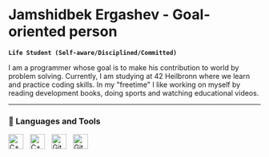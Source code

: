 # Jamshidbek Ergashev - Goal-oriented person

**`Life Student (Self-aware/Disciplined/Committed)`** <!--'driven, committed, self-aware, disciplined, determined -->

I am a programmer whose goal is to make his contribution to world by problem solving.
Currently, I am studying at 42 Heilbronn where we learn and practice coding skills. In my "freetime" I like working on myself by reading development books, doing sports and watching educational videos.

---

### 🧰 Languages and Tools

<img align="left" alt="C++" width="30px" style="padding-right:10px;" src="https://cdn.jsdelivr.net/gh/devicons/devicon/icons/cplusplus/cplusplus-line.svg" />
<img align="left" alt="C++" width="30px" style="padding-right:10px;" src="https://cdn.jsdelivr.net/gh/devicons/devicon/icons/c/c-line.svg" />
<img align="left" alt="Git" width="30px" style="padding-right:10px;" src="https://cdn.jsdelivr.net/gh/devicons/devicon/icons/git/git-original.svg" />
<img align="left" alt="GitHub" width="30px" style="padding-right:10px;" src="https://cdn.jsdelivr.net/gh/devicons/devicon/icons/github/github-original.svg" />
<br />
<br />

#

<!-- <details>
	<summary><h3>👨‍💻 Jamshidbek's Coding Journey</h3></summary>
	I have always been a tech guy, but at some point I decided to learn useful skills for job market. I took a Word/Excel/Power-point course. And that's when my teacher told me that I should try programming as he could see good problem solving skills. I  -->